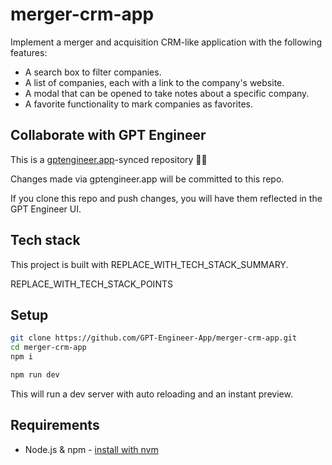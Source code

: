 # merger-crm-app

Implement a merger and acquisition CRM-like application with the following features:
- A search box to filter companies.
- A list of companies, each with a link to the company's website.
- A modal that can be opened to take notes about a specific company.
- A favorite functionality to mark companies as favorites.

## Collaborate with GPT Engineer

This is a [gptengineer.app](https://gptengineer.app)-synced repository 🌟🤖

Changes made via gptengineer.app will be committed to this repo.

If you clone this repo and push changes, you will have them reflected in the GPT Engineer UI.

## Tech stack

This project is built with REPLACE_WITH_TECH_STACK_SUMMARY.

REPLACE_WITH_TECH_STACK_POINTS

## Setup

```sh
git clone https://github.com/GPT-Engineer-App/merger-crm-app.git
cd merger-crm-app
npm i
```

```sh
npm run dev
```

This will run a dev server with auto reloading and an instant preview.

## Requirements

- Node.js & npm - [install with nvm](https://github.com/nvm-sh/nvm#installing-and-updating)

